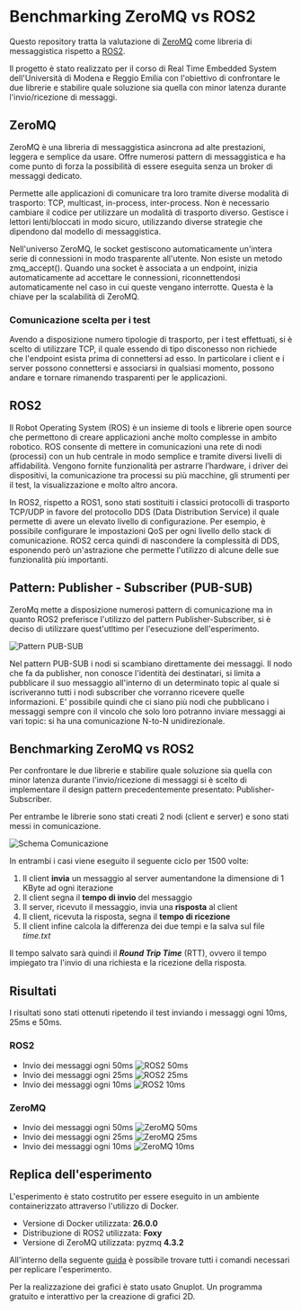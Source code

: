 Benchmarking ZeroMQ vs ROS2
=========

Questo repository tratta la valutazione di [ZeroMQ](https://zeromq.org/) 
come libreria di messaggistica rispetto a [ROS2](https://www.ros.org).  

Il progetto è stato realizzato per il corso di Real Time Embedded System dell'Università di Modena e Reggio Emilia con l'obiettivo di confrontare le due librerie e stabilire quale soluzione sia quella con minor latenza durante l'invio/ricezione di messaggi.

## ZeroMQ
ZeroMQ è una libreria di messaggistica asincrona ad alte prestazioni, leggera e semplice da usare. Offre numerosi pattern di messaggistica e ha come punto di forza la possibilità di essere eseguita senza un broker di messaggi dedicato.

Permette alle applicazioni di comunicare tra loro tramite diverse modalità di trasporto: TCP, multicast, in-process, inter-process. Non è necessario cambiare il codice per utilizzare un modalità di trasporto diverso.
Gestisce i lettori lenti/bloccati in modo sicuro, utilizzando diverse strategie che dipendono dal modello di messaggistica.

Nell'universo ZeroMQ, le socket gestiscono automaticamente un'intera serie di connessioni in modo trasparente all'utente. Non esiste un metodo zmq_accept(). Quando una socket è associata a un endpoint, inizia automaticamente ad accettare le connessioni, riconnettendosi automaticamente nel caso in cui queste vengano interrotte. 
Questa è la chiave per la scalabilità di ZeroMQ.

### Comunicazione scelta per i test
Avendo a disposizione numero tipologie di trasporto, per i test effettuati, si è scelto di utilizzare TCP, il quale essendo di tipo disconesso non richiede che l'endpoint esista prima di connettersi ad esso. In particolare i client e i server possono connettersi e associarsi in qualsiasi momento, possono andare e tornare rimanendo trasparenti per le applicazioni.

## ROS2
Il Robot Operating System (ROS) è un insieme di tools e librerie open source che permettono di creare applicazioni anche molto complesse in ambito robotico. 
ROS consente di mettere in comunicazioni una rete di nodi (processi) con un hub centrale in modo semplice e tramite diversi livelli di affidabilità. Vengono fornite funzionalità per astrarre l’hardware, i driver dei dispositivi, la comunicazione tra processi su più macchine, gli strumenti per il test, la visualizzazione e molto altro ancora.

In ROS2, rispetto a ROS1, sono stati sostituiti i classici protocolli di trasporto TCP/UDP in favore del protocollo DDS (Data Distribution Service) il quale permette di avere un elevato livello di configurazione. Per esempio, è possibile configurare le impostazioni QoS per ogni livello dello stack di comunicazione. ROS2 cerca quindi di nascondere la complessità di DDS, esponendo però un'astrazione che permette l'utilizzo di alcune delle sue funzionalità più importanti.

## Pattern: Publisher - Subscriber (PUB-SUB)
ZeroMq mette a disposizione numerosi pattern di comunicazione ma in quanto ROS2 preferisce l'utilizzo del pattern Publisher-Subscriber, si è deciso di utilizzare quest'utltimo per l'esecuzione dell'esperimento.

![Pattern PUB-SUB](img/PUB-SUB.png)

Nel pattern PUB-SUB i nodi si scambiano direttamente dei messaggi.
Il nodo che fa da publisher, non conosce l'identità dei destinatari, si limita a pubblicare il suo messaggio all'interno di un determinato topic al quale si iscriveranno tutti i nodi subscriber che vorranno ricevere quelle informazioni. 
E' possibile quindi che ci siano più nodi che pubblicano i messaggi sempre con il vincolo che solo loro potranno inviare messaggi ai vari topic: si ha una comunicazione N-to-N unidirezionale.

## Benchmarking ZeroMQ vs ROS2

Per confrontare le due librerie e stabilire quale soluzione sia quella con minor latenza durante l'invio/ricezione di messaggi si è scelto di implementare il design pattern precedentemente presentato: Publisher-Subscriber.

Per entrambe le librerie sono stati creati 2 nodi (client e server) e sono stati messi in comunicazione.

![Schema Comunicazione](img/schema_comunicazione.png)

In entrambi i casi viene eseguito il seguente ciclo per 1500 volte:
1. Il client **invia** un messaggio al server aumentandone la dimensione di 1 KByte ad ogni iterazione
2. Il client segna il **tempo di invio** del messaggio
3. Il server, ricevuto il messaggio, invia una **risposta** al client
4. Il client, ricevuta la risposta, segna il **tempo di ricezione**
5. Il client infine calcola la differenza dei due tempi e la salva sul file *time.txt*

Il tempo salvato sarà quindi il ***Round Trip Time*** (RTT), ovvero il tempo impiegato tra l'invio di una richiesta e la ricezione della risposta.

## Risultati
I risultati sono stati ottenuti ripetendo il test inviando i messaggi ogni 10ms, 25ms e 50ms.

### ROS2
- Invio dei messaggi ogni 50ms
![ROS2 50ms](ros2_ws/results/result_50ms%20.png)
- Invio dei messaggi ogni 25ms
![ROS2 25ms](ros2_ws/results/result_25ms.png)
- Invio dei messaggi ogni 10ms
![ROS2 10ms](ros2_ws/results/result_10ms.png)

### ZeroMQ
- Invio dei messaggi ogni 50ms
![ZeroMQ 50ms](zeromq/results/result_50ms.png)
- Invio dei messaggi ogni 25ms
![ZeroMQ 25ms](zeromq/results/result_25ms.png)
- Invio dei messaggi ogni 10ms
![ZeroMQ 10ms](zeromq/results/result_10ms.png)


## Replica dell'esperimento
L'esperimento è stato costrutito per essere eseguito in un ambiente containerizzato attraverso l'utilizzo di Docker.
- Versione di Docker utilizzata: **26.0.0**
- Distribuzione di ROS2 utilizzata: **Foxy**
- Versione di ZeroMQ utilizzata: pyzmq **4.3.2**

All'interno della seguente [guida](start_project.md) è possibile trovare tutti i comandi necessari per replicare l'esperimento.

Per la realizzazione dei grafici è stato usato Gnuplot. Un programma gratuito e interattivo per la creazione di grafici 2D.